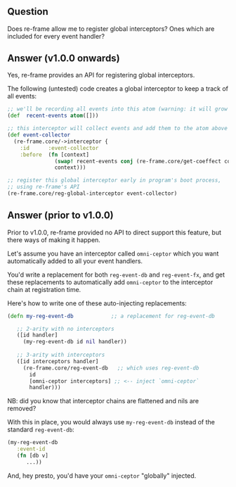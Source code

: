 
<!-- leave this H1 here. It stops mkdocs putting in a Title at the top.
     It needs to be at the top of the file otherwise it breaks the 
     table of contents on the right hand side. -->
#

## Question

Does re-frame allow me to register global interceptors? Ones which are included 
for every event handler?

## Answer (v1.0.0 onwards)

Yes, re-frame provides an API for registering global interceptors. 

The following (untested) code creates a global interceptor to keep a track of all events:

```clj
;; we'll be recording all events into this atom (warning: it will grow unbounded)
(def  recent-events atom([]))

;; this interceptor will collect events and add them to the atom above
(def event-collector
  (re-frame.core/->interceptor {
    :id      :event-collector
    :before  (fn [context]  
               (swap! recent-events conj (re-frame.core/get-coeffect context :event))
               context)))

;; register this global interceptor early in program's boot process,
;; using re-frame's API
(re-frame.core/reg-global-interceptor event-collector)
```


## Answer (prior to v1.0.0) 

Prior to v1.0.0, re-frame provided no API to direct support this feature,
but there ways of making it happen. 

Let's assume you have an interceptor called `omni-ceptor` which you want
automatically added to all your event handlers.

You'd write a replacement for both `reg-event-db` and `reg-event-fx`, and get
these replacements to automatically add `omni-ceptor` to the interceptor 
chain at registration time. 

Here's how to write one of these auto-injecting replacements: 
```clj
(defn my-reg-event-db            ;; a replacement for reg-event-db

   ;; 2-arity with no interceptors 
   ([id handler] 
     (my-reg-event-db id nil handler))
     
   ;; 3-arity with interceptors
   ([id interceptors handler] 
     (re-frame.core/reg-event-db   ;; which uses reg-event-db 
       id
       [omni-ceptor interceptors] ;; <-- inject `omni-ceptor`
       handler)))
``` 

NB: did you know that interceptor chains are flattened and nils are removed?

With this in place, you would always use `my-reg-event-db` 
instead of the standard `reg-event-db`: 
```clj
(my-reg-event-db 
   :event-id
   (fn [db v] 
      ...))
```

And, hey presto, you'd have your `omni-ceptor` "globally" injected.
